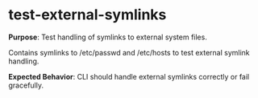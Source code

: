 # test-external-symlinks

**Purpose**: Test handling of symlinks to external system files.

Contains symlinks to /etc/passwd and /etc/hosts to test external symlink handling.

**Expected Behavior**: CLI should handle external symlinks correctly or fail gracefully.
